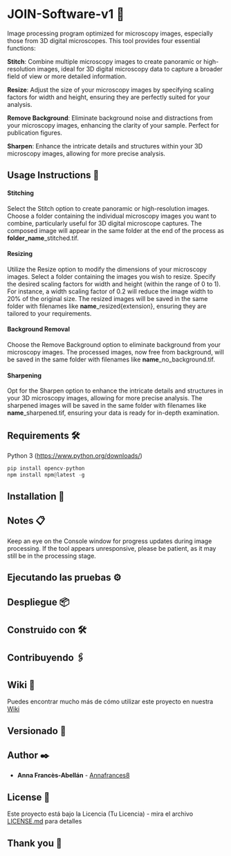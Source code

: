 # JOIN-Software-v1 🔬

Image processing program optimized for microscopy images, especially those from 3D digital microscopes. This tool provides four essential functions:

**Stitch**: Combine multiple microscopy images to create panoramic or high-resolution images, ideal for 3D digital microscopy data to capture a broader field of view or more detailed information.

**Resize**: Adjust the size of your microscopy images by specifying scaling factors for width and height, ensuring they are perfectly suited for your analysis.

**Remove Background**: Eliminate background noise and distractions from your microscopy images, enhancing the clarity of your sample. Perfect for publication figures.

**Sharpen**: Enhance the intricate details and structures within your 3D microscopy images, allowing for more precise analysis.

## Usage Instructions 🚀
#### Stitching
Select the Stitch option to create panoramic or high-resolution images.
Choose a folder containing the individual microscopy images you want to combine, particularly useful for 3D digital microscope captures.
The composed image will appear in the same folder at the end of the process as **folder_name**_stitched.tif.
#### Resizing
Utilize the Resize option to modify the dimensions of your microscopy images.
Select a folder containing the images you wish to resize.
Specify the desired scaling factors for width and height (within the range of 0 to 1).
For instance, a width scaling factor of 0.2 will reduce the image width to 20% of the original size.
The resized images will be saved in the same folder with filenames like **name**_resized{extension}, ensuring they are tailored to your requirements.
#### Background Removal
Choose the Remove Background option to eliminate background from your microscopy images.
The processed images, now free from background, will be saved in the same folder with filenames like **name**_no_background.tif.
#### Sharpening
Opt for the Sharpen option to enhance the intricate details and structures in your 3D microscopy images, allowing for more precise analysis.
The sharpened images will be saved in the same folder with filenames like **name**_sharpened.tif, ensuring your data is ready for in-depth examination.


## Requirements 🛠️
Python 3 (https://www.python.org/downloads/)

``` python
pip install opencv-python
npm install npm@latest -g
```

## Installation 🔧


## Notes 📋
Keep an eye on the Console window for progress updates during image processing.
If the tool appears unresponsive, please be patient, as it may still be in the processing stage.








## Ejecutando las pruebas ⚙️




## Despliegue 📦



## Construido con 🛠️


## Contribuyendo 🖇️



## Wiki 📖

Puedes encontrar mucho más de cómo utilizar este proyecto en nuestra [Wiki](https://github.com/tu/proyecto/wiki)

## Versionado 📌


## Author ✒️

* **Anna Francès-Abellán** - [Annafrances8](https://github.com/AnnaFrances8)

 

## License 📄

Este proyecto está bajo la Licencia (Tu Licencia) - mira el archivo [LICENSE.md](LICENSE.md) para detalles

## Thank you 🎁




